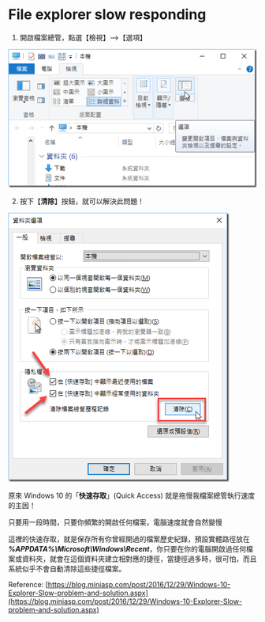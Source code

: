 # File explorer slow responding



1. 開啟檔案總管，點選【檢視】--&gt;【選項】

![](../.gitbook/assets/image%20%282%29.png)



2. 按下【**清除**】按鈕，就可以解決此問題！

![](../.gitbook/assets/image%20%2825%29.png)

原來 Windows 10 的「**快速存取**」\(Quick Access\) 就是拖慢我檔案總管執行速度的主因！

只要用一段時間，只要你頻繁的開啟任何檔案，電腦速度就會自然變慢

這裡的快速存取，就是保存所有你曾經開過的檔案歷史紀錄，預設實體路徑放在 _**%APPDATA%\Microsoft\Windows\Recent**_，你只要在你的電腦開啟過任何檔案或資料夾，就會在這個資料夾建立相對應的捷徑，當捷徑過多時，很可怕，而且系統似乎不會自動清除這些捷徑檔案。



Reference: [https://blog.miniasp.com/post/2016/12/29/Windows-10-Explorer-Slow-problem-and-solution.aspx](https://blog.miniasp.com/post/2016/12/29/Windows-10-Explorer-Slow-problem-and-solution.aspx)

